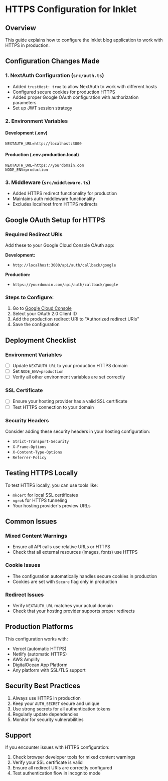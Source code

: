 # HTTPS Configuration for Inklet

## Overview
This guide explains how to configure the Inklet blog application to work with HTTPS in production.

## Configuration Changes Made

### 1. NextAuth Configuration (`src/auth.ts`)
- Added `trustHost: true` to allow NextAuth to work with different hosts
- Configured secure cookies for production HTTPS
- Added proper Google OAuth configuration with authorization parameters
- Set up JWT session strategy

### 2. Environment Variables

#### Development (.env)
```env
NEXTAUTH_URL=http://localhost:3000
```

#### Production (.env.production.local)
```env
NEXTAUTH_URL=https://yourdomain.com
NODE_ENV=production
```

### 3. Middleware (`src/middleware.ts`)
- Added HTTPS redirect functionality for production
- Maintains auth middleware functionality
- Excludes localhost from HTTPS redirects

## Google OAuth Setup for HTTPS

### Required Redirect URIs
Add these to your Google Cloud Console OAuth app:

**Development:**
- `http://localhost:3000/api/auth/callback/google`

**Production:**
- `https://yourdomain.com/api/auth/callback/google`

### Steps to Configure:
1. Go to [Google Cloud Console](https://console.cloud.google.com/apis/credentials)
2. Select your OAuth 2.0 Client ID
3. Add the production redirect URI to "Authorized redirect URIs"
4. Save the configuration

## Deployment Checklist

### Environment Variables
- [ ] Update `NEXTAUTH_URL` to your production HTTPS domain
- [ ] Set `NODE_ENV=production`
- [ ] Verify all other environment variables are set correctly

### SSL Certificate
- [ ] Ensure your hosting provider has a valid SSL certificate
- [ ] Test HTTPS connection to your domain

### Security Headers
Consider adding these security headers in your hosting configuration:
- `Strict-Transport-Security`
- `X-Frame-Options`
- `X-Content-Type-Options`
- `Referrer-Policy`

## Testing HTTPS Locally

To test HTTPS locally, you can use tools like:
- `mkcert` for local SSL certificates
- `ngrok` for HTTPS tunneling
- Your hosting provider's preview URLs

## Common Issues

### Mixed Content Warnings
- Ensure all API calls use relative URLs or HTTPS
- Check that all external resources (images, fonts) use HTTPS

### Cookie Issues
- The configuration automatically handles secure cookies in production
- Cookies are set with `Secure` flag only in production

### Redirect Issues
- Verify `NEXTAUTH_URL` matches your actual domain
- Check that your hosting provider supports proper redirects

## Production Platforms

This configuration works with:
- Vercel (automatic HTTPS)
- Netlify (automatic HTTPS)
- AWS Amplify
- DigitalOcean App Platform
- Any platform with SSL/TLS support

## Security Best Practices

1. Always use HTTPS in production
2. Keep your `AUTH_SECRET` secure and unique
3. Use strong secrets for all authentication tokens
4. Regularly update dependencies
5. Monitor for security vulnerabilities

## Support

If you encounter issues with HTTPS configuration:
1. Check browser developer tools for mixed content warnings
2. Verify your SSL certificate is valid
3. Ensure all redirect URIs are correctly configured
4. Test authentication flow in incognito mode
